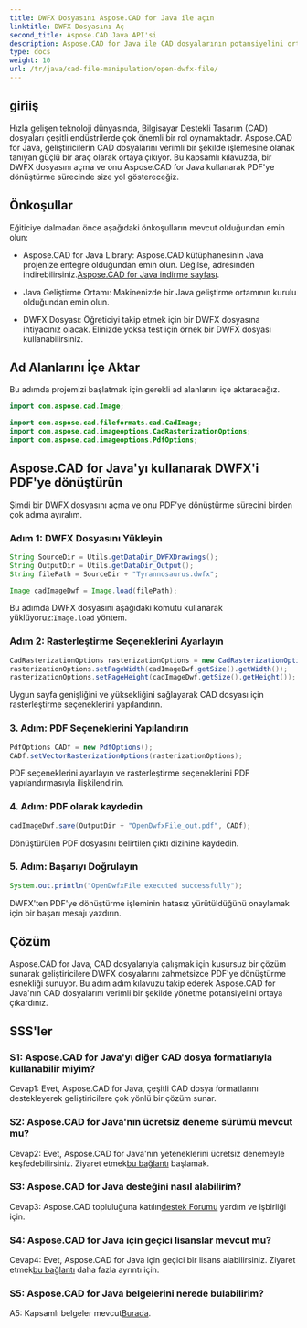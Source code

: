 ```yaml
---
title: DWFX Dosyasını Aspose.CAD for Java ile açın
linktitle: DWFX Dosyasını Aç
second_title: Aspose.CAD Java API'si
description: Aspose.CAD for Java ile CAD dosyalarının potansiyelini ortaya çıkarın. DWFX'i sorunsuz bir şekilde PDF'ye dönüştürün.
type: docs
weight: 10
url: /tr/java/cad-file-manipulation/open-dwfx-file/
---
```

## giriiş

Hızla gelişen teknoloji dünyasında, Bilgisayar Destekli Tasarım (CAD) dosyaları çeşitli endüstrilerde çok önemli bir rol oynamaktadır. Aspose.CAD for Java, geliştiricilerin CAD dosyalarını verimli bir şekilde işlemesine olanak tanıyan güçlü bir araç olarak ortaya çıkıyor. Bu kapsamlı kılavuzda, bir DWFX dosyasını açma ve onu Aspose.CAD for Java kullanarak PDF'ye dönüştürme sürecinde size yol göstereceğiz.

## Önkoşullar

Eğiticiye dalmadan önce aşağıdaki önkoşulların mevcut olduğundan emin olun:

-  Aspose.CAD for Java Library: Aspose.CAD kütüphanesinin Java projenize entegre olduğundan emin olun. Değilse, adresinden indirebilirsiniz.[Aspose.CAD for Java indirme sayfası](https://releases.aspose.com/cad/java/).

- Java Geliştirme Ortamı: Makinenizde bir Java geliştirme ortamının kurulu olduğundan emin olun.

- DWFX Dosyası: Öğreticiyi takip etmek için bir DWFX dosyasına ihtiyacınız olacak. Elinizde yoksa test için örnek bir DWFX dosyası kullanabilirsiniz.

## Ad Alanlarını İçe Aktar

Bu adımda projemizi başlatmak için gerekli ad alanlarını içe aktaracağız.

```java
import com.aspose.cad.Image;

import com.aspose.cad.fileformats.cad.CadImage;
import com.aspose.cad.imageoptions.CadRasterizationOptions;
import com.aspose.cad.imageoptions.PdfOptions;
```

## Aspose.CAD for Java'yı kullanarak DWFX'i PDF'ye dönüştürün

Şimdi bir DWFX dosyasını açma ve onu PDF'ye dönüştürme sürecini birden çok adıma ayıralım.

### Adım 1: DWFX Dosyasını Yükleyin

```java
String SourceDir = Utils.getDataDir_DWFXDrawings();
String OutputDir = Utils.getDataDir_Output();
String filePath = SourceDir + "Tyrannosaurus.dwfx";

Image cadImageDwf = Image.load(filePath);
```

Bu adımda DWFX dosyasını aşağıdaki komutu kullanarak yüklüyoruz:`Image.load` yöntem.

### Adım 2: Rasterleştirme Seçeneklerini Ayarlayın

```java
CadRasterizationOptions rasterizationOptions = new CadRasterizationOptions();
rasterizationOptions.setPageWidth(cadImageDwf.getSize().getWidth());
rasterizationOptions.setPageHeight(cadImageDwf.getSize().getHeight());
```

Uygun sayfa genişliğini ve yüksekliğini sağlayarak CAD dosyası için rasterleştirme seçeneklerini yapılandırın.

### 3. Adım: PDF Seçeneklerini Yapılandırın

```java
PdfOptions CADf = new PdfOptions();
CADf.setVectorRasterizationOptions(rasterizationOptions);
```

PDF seçeneklerini ayarlayın ve rasterleştirme seçeneklerini PDF yapılandırmasıyla ilişkilendirin.

### 4. Adım: PDF olarak kaydedin

```java
cadImageDwf.save(OutputDir + "OpenDwfxFile_out.pdf", CADf);
```

Dönüştürülen PDF dosyasını belirtilen çıktı dizinine kaydedin.

### 5. Adım: Başarıyı Doğrulayın

```java
System.out.println("OpenDwfxFile executed successfully");
```

DWFX'ten PDF'ye dönüştürme işleminin hatasız yürütüldüğünü onaylamak için bir başarı mesajı yazdırın.

## Çözüm

Aspose.CAD for Java, CAD dosyalarıyla çalışmak için kusursuz bir çözüm sunarak geliştiricilere DWFX dosyalarını zahmetsizce PDF'ye dönüştürme esnekliği sunuyor. Bu adım adım kılavuzu takip ederek Aspose.CAD for Java'nın CAD dosyalarını verimli bir şekilde yönetme potansiyelini ortaya çıkardınız.

## SSS'ler

### S1: Aspose.CAD for Java'yı diğer CAD dosya formatlarıyla kullanabilir miyim?

Cevap1: Evet, Aspose.CAD for Java, çeşitli CAD dosya formatlarını destekleyerek geliştiricilere çok yönlü bir çözüm sunar.

### S2: Aspose.CAD for Java'nın ücretsiz deneme sürümü mevcut mu?

Cevap2: Evet, Aspose.CAD for Java'nın yeteneklerini ücretsiz denemeyle keşfedebilirsiniz. Ziyaret etmek[bu bağlantı](https://releases.aspose.com/) başlamak.

### S3: Aspose.CAD for Java desteğini nasıl alabilirim?

 Cevap3: Aspose.CAD topluluğuna katılın[destek Forumu](https://forum.aspose.com/c/cad/19) yardım ve işbirliği için.

### S4: Aspose.CAD for Java için geçici lisanslar mevcut mu?

 Cevap4: Evet, Aspose.CAD for Java için geçici bir lisans alabilirsiniz. Ziyaret etmek[bu bağlantı](https://purchase.aspose.com/temporary-license/) daha fazla ayrıntı için.

### S5: Aspose.CAD for Java belgelerini nerede bulabilirim?

 A5: Kapsamlı belgeler mevcut[Burada](https://reference.aspose.com/cad/java/).
